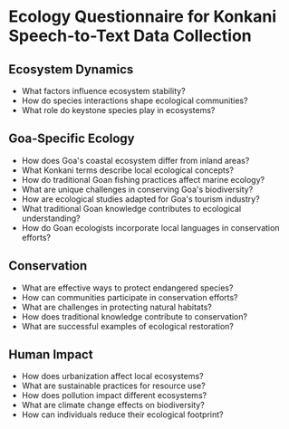 # Ecology Questionnaire for Konkani Speech-to-Text Data Collection

## Ecosystem Dynamics

- What factors influence ecosystem stability?
- How do species interactions shape ecological communities?
- What role do keystone species play in ecosystems?

## Goa-Specific Ecology

- How does Goa's coastal ecosystem differ from inland areas?
- What Konkani terms describe local ecological concepts?
- How do traditional Goan fishing practices affect marine ecology?
- What are unique challenges in conserving Goa's biodiversity?
- How are ecological studies adapted for Goa's tourism industry?
- What traditional Goan knowledge contributes to ecological understanding?
- How do Goan ecologists incorporate local languages in conservation efforts?

## Conservation

- What are effective ways to protect endangered species?
- How can communities participate in conservation efforts?
- What are challenges in protecting natural habitats?
- How does traditional knowledge contribute to conservation?
- What are successful examples of ecological restoration?

## Human Impact

- How does urbanization affect local ecosystems?
- What are sustainable practices for resource use?
- How does pollution impact different ecosystems?
- What are climate change effects on biodiversity?
- How can individuals reduce their ecological footprint?
